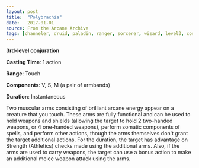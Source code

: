 ```yaml
---
layout: post
title:  "Polybrachia"
date:   2017-01-01
source: From the Arcane Archive
tags: [channeler, druid, paladin, ranger, sorcerer, wizard, level3, conjuration, hb, fan]
---
```


**3rd-level conjuration**

**Casting Time**: 1 action

**Range**: Touch

**Components**: V, S, M (a pair of armbands)

**Duration**: Instantaneous

Two muscular arms consisting of brilliant arcane energy appear on a creature that you touch. These arms are fully functional and can be used to hold weapons and shields (allowing the target to hold 2 two-handed weapons, or 4 one-handed weapons), perform somatic components of spells, and perform other actions, though the arms themselves don't grant the target additional actions. For the duration, the target has advantage on Strength (Athletics) checks made using the additional arms. Also, if the arms are used to carry weapons, the target can use a bonus action to make an additional melee weapon attack using the arms.
